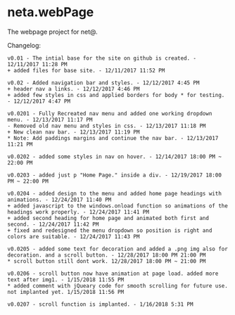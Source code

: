 # neta.webPage
The webpage project for net@.

Changelog:

    v0.01 - The intial base for the site on github is created. - 12/11/2017 11:28 PM
    + added files for base site. - 12/11/2017 11:52 PM 

    v0.02 - Added navigation bar and styles. - 12/12/2017 4:45 PM
    + header nav a links. - 12/12/2017 4:46 PM
    + added few styles in css and applied borders for body * for testing. - 12/12/2017 4:47 PM

    v0.0201 - Fully Recreated nav menu and added one working dropdown menu. - 12/13/2017 11:17 PM
    - Removed old nav menu and styles in css. - 12/13/2017 11:18 PM
    + New clean nav bar. - 12/13/2017 11:19 PM
    * Note: Add paddings margins and continue the nav bar. - 12/13/2017 11:21 PM

    v0.0202 - added some styles in nav on hover. - 12/14/2017 18:00 PM ~ 22:00 PM
    
    v0.0203 - added just p "Home Page." inside a div. - 12/19/2017 18:00 PM ~ 22:00 PM

    v0.0204 - added design to the menu and added home page headings with animations. - 12/24/2017 11:40 PM
    + added javascript to the windows.onload function so animations of the headings work properly. - 12/24/2017 11:41 PM
    + added second heading for home page and animated both first and second. - 12/24/2017 11:42 PM
    + fixed and redesigned the menu dropdown so position is right and colors are suitable. - 12/24/2017 11:43 PM

    v0.0205 - added some text for decoration and added a .png img also for decoration. and a scroll button. - 12/28/2017 18:00 PM 21:00 PM
    * scroll button still dont work. 12/28/2017 18:00 PM ~ 21:00 PM

    v0.0206 - scroll button now have animation at page load. added more text after img1. - 1/15/2018 11:55 PM
    * added comment with jQueary code for smooth scrolling for future use. not implanted yet. 1/15/2018 11:56 PM

    v0.0207 - scroll function is implanted. - 1/16/2018 5:31 PM
